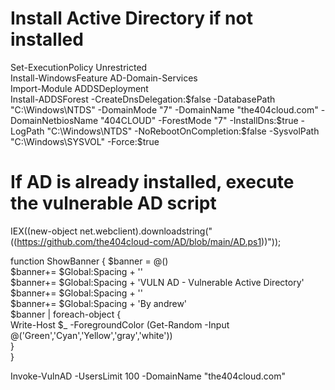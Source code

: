 # Install Active Directory if not installed
Set-ExecutionPolicy Unrestricted  
Install-WindowsFeature AD-Domain-Services  
Import-Module ADDSDeployment  
Install-ADDSForest -CreateDnsDelegation:$false -DatabasePath "C:\Windows\NTDS" -DomainMode "7" -DomainName "the404cloud.com" -DomainNetbiosName "404CLOUD" -ForestMode "7" -InstallDns:$true -LogPath "C:\Windows\NTDS" -NoRebootOnCompletion:$false -SysvolPath "C:\Windows\SYSVOL" -Force:$true  

# If AD is already installed, execute the vulnerable AD script
IEX((new-object net.webclient).downloadstring("((https://github.com/the404cloud-com/AD/blob/main/AD.ps1))"));  

function ShowBanner {
    $banner  = @()   
    $banner+= $Global:Spacing + ''  
    $banner+= $Global:Spacing + 'VULN AD - Vulnerable Active Directory'  
    $banner+= $Global:Spacing + ''                                                    
    $banner+= $Global:Spacing + 'By andrew'  
    $banner | foreach-object {  
        Write-Host $_ -ForegroundColor (Get-Random -Input @('Green','Cyan','Yellow','gray','white'))  
    }                               
}  

Invoke-VulnAD -UsersLimit 100 -DomainName "the404cloud.com"  
